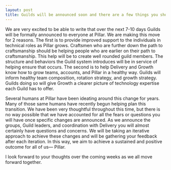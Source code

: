 ```yaml
---
layout: post
title: Guilds will be announced soon and there are a few things you should know
---
```


We are very excited to be able to write that over the next 7-10 days Guilds will be formally announced to everyone at Pillar.
We are making this move for 2 reasons.  The first is to provide improved support to the individuals in technical roles as
Pillar grows. Craftsmen who are further down the path to craftsmanship should be helping people who are earlier on their
path to craftsmanship. This help will be to create well rounded guild members. The structure and behaviors the Guild system
introduces will be in service of helping ensure that occurs.  The second is to help Delivery and Growth know how to grow teams,
accounts, and Pillar in a healthy way. Guilds will inform healthy team composition, rotation strategy, and growth strategy.
Guilds doing so will give Growth a clearer picture of technology expertise each Guild has to offer.

Several humans at Pillar have been ideating around this change for years. Many of those same humans have recently begun
helping plan this transition. We have been very thoughtful throughout this time, but there is no way possible that we have
accounted for all the fears or questions you will have once specific changes are announced. As we announce the groups, Guild
leaders, and coordination with Delivery you will almost certainly have questions and concerns. We will be taking an iterative
approach to achieve these changes and will be gathering your feedback after each iteration. In this way, we aim to achieve a
sustained and positive outcome for all of us— Pillar.

I look forward to your thoughts over the coming weeks as we all move forward together.
